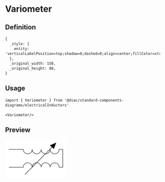 # Variometer

## Definition

```
{
  _style: { 
    entity: 'verticalLabelPosition=top;shadow=0;dashed=0;align=center;fillColor=strokeColor;html=1;verticalAlign=bottom;strokeWidth=1;shape=mxgraph.electrical.inductors.variometer;',
  },
  _original_width: 150,
  _original_height: 88,
}
```

## Usage

```
import { Variometer } from '@diac/standard-components-diagrams/electricalInductors'

<Variometer/>
```

## Preview

<img src="./variometer.png" width="200"/>
